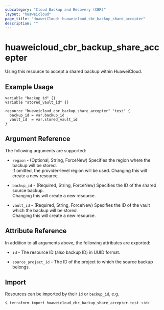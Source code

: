 ```yaml
---
subcategory: "Cloud Backup and Recovery (CBR)"
layout: "huaweicloud"
page_title: "HuaweiCloud: huaweicloud_cbr_backup_share_accepter"
description: ""
---
```


# huaweicloud_cbr_backup_share_accepter

Using this resource to accept a shared backup within HuaweiCloud.

## Example Usage

```hcl
variable "backup_id" {}
variable "stored_vault_id" {}

resource "huaweicloud_cbr_backup_share_accepter" "test" {
  backup_id = var.backup_id
  vault_id  = var.stored_vault_id
}
```

## Argument Reference

The following arguments are supported:

* `region` - (Optional, String, ForceNew) Specifies the region where the backup will be stored.  
  If omitted, the provider-level region will be used. Changing this will create a new resource.

* `backup_id` - (Required, String, ForceNew) Specifies the ID of the shared source backup.  
  Changing this will create a new resource.

* `vault_id` - (Required, String, ForceNew) Specifies the ID of the vault which the backup will be stored.  
  Changing this will create a new resource.

## Attribute Reference

In addition to all arguments above, the following attributes are exported:

* `id` - The resource ID (also backup ID) in UUID format.

* `source_project_id` - The ID of the project to which the source backup belongs.

## Import

Resources can be imported by their `id` or `backup_id`, e.g.

```bash
$ terraform import huaweicloud_cbr_backup_share_accepter.test <id>
```
